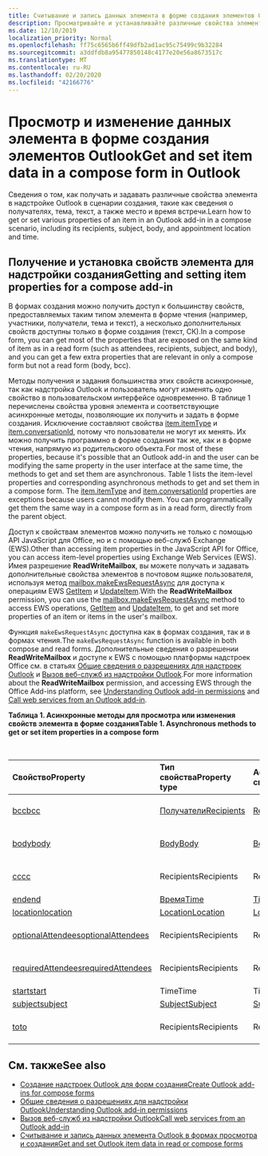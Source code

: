 ```yaml
---
title: Считывание и запись данных элемента в форме создания элементов Outlook
description: Просматривайте и устанавливайте различные свойства элемента в надстройке Outlook при сценарии создания, такие как сведения о получателях, тема, текст, а также место и время встречи.
ms.date: 12/10/2019
localization_priority: Normal
ms.openlocfilehash: ff75c6565b6ff49dfb2ad1ac95c75499c9b32284
ms.sourcegitcommit: a3ddfdb8a95477850148c4177e20e56a8673517c
ms.translationtype: MT
ms.contentlocale: ru-RU
ms.lasthandoff: 02/20/2020
ms.locfileid: "42166776"
---
```

# <a name="get-and-set-item-data-in-a-compose-form-in-outlook"></a><span data-ttu-id="b48fd-103">Просмотр и изменение данных элемента в форме создания элементов Outlook</span><span class="sxs-lookup"><span data-stu-id="b48fd-103">Get and set item data in a compose form in Outlook</span></span>

<span data-ttu-id="b48fd-104">Сведения о том, как получать и задавать различные свойства элемента в надстройке Outlook в сценарии создания, такие как сведения о получателях, тема, текст, а также место и время встречи.</span><span class="sxs-lookup"><span data-stu-id="b48fd-104">Learn how to get or set various properties of an item in an Outlook add-in in a compose scenario, including its recipients, subject, body, and appointment location and time.</span></span>

## <a name="getting-and-setting-item-properties-for-a-compose-add-in"></a><span data-ttu-id="b48fd-105">Получение и установка свойств элемента для надстройки создания</span><span class="sxs-lookup"><span data-stu-id="b48fd-105">Getting and setting item properties for a compose add-in</span></span>

<span data-ttu-id="b48fd-106">В формах создания можно получить доступ к большинству свойств, предоставляемых таким типом элемента в форме чтения (например, участники, получатели, тема и текст), а несколько дополнительных свойств доступны только в форме создания (текст, СК).</span><span class="sxs-lookup"><span data-stu-id="b48fd-106">In a compose form, you can get most of the properties that are exposed on the same kind of item as in a read form (such as attendees, recipients, subject, and body), and you can get a few extra properties that are relevant in only a compose form but not a read form (body, bcc).</span></span>

<span data-ttu-id="b48fd-p101">Методы получения и задания большинства этих свойств асинхронные, так как надстройка Outlook и пользователь могут изменять одно свойство в пользовательском интерфейсе одновременно. В таблице 1 перечислены свойства уровня элемента и соответствующие асинхронные методы, позволяющие их получить и задать в форме создания. Исключение составляют свойства [item.itemType](../reference/objectmodel/preview-requirement-set/office.context.mailbox.item.md#properties) и [item.conversationId](../reference/objectmodel/preview-requirement-set/office.context.mailbox.item.md#properties), потому что пользователи не могут их менять. Их можно получить программно в форме создания так же, как и в форме чтения, напрямую из родительского объекта.</span><span class="sxs-lookup"><span data-stu-id="b48fd-p101">For most of these properties, because it's possible that an Outlook add-in and the user can be modifying the same property in the user interface at the same time, the methods to get and set them are asynchronous. Table 1 lists the item-level properties and corresponding asynchronous methods to get and set them in a compose form. The  [item.itemType](../reference/objectmodel/preview-requirement-set/office.context.mailbox.item.md#properties) and [item.conversationId](../reference/objectmodel/preview-requirement-set/office.context.mailbox.item.md#properties) properties are exceptions because users cannot modify them. You can programmatically get them the same way in a compose form as in a read form, directly from the parent object.</span></span>

<span data-ttu-id="b48fd-111">Доступ к свойствам элементов можно получить не только с помощью API JavaScript для Office, но и с помощью веб-служб Exchange (EWS).</span><span class="sxs-lookup"><span data-stu-id="b48fd-111">Other than accessing item properties in the JavaScript API for Office, you can access item-level properties using Exchange Web Services (EWS).</span></span> <span data-ttu-id="b48fd-112">Имея разрешение **ReadWriteMailbox**, вы можете получать и задавать дополнительные свойства элементов в почтовом ящике пользователя, используя метод [mailbox.makeEwsRequestAsync](../reference/objectmodel/preview-requirement-set/office.context.mailbox.md#methods) для доступа к операциям EWS [GetItem](/exchange/client-developer/web-service-reference/getitem-operation) и [UpdateItem](/exchange/client-developer/web-service-reference/updateitem-operation).</span><span class="sxs-lookup"><span data-stu-id="b48fd-112">With the **ReadWriteMailbox** permission, you can use the [mailbox.makeEwsRequestAsync](../reference/objectmodel/preview-requirement-set/office.context.mailbox.md#methods) method to access EWS operations, [GetItem](/exchange/client-developer/web-service-reference/getitem-operation) and [UpdateItem](/exchange/client-developer/web-service-reference/updateitem-operation), to get and set more properties of an item or items in the user's mailbox.</span></span>

<span data-ttu-id="b48fd-113">Функция `makeEwsRequestAsync` доступна как в формах создания, так и в формах чтения.</span><span class="sxs-lookup"><span data-stu-id="b48fd-113">The `makeEwsRequestAsync` function is available in both compose and read forms.</span></span> <span data-ttu-id="b48fd-114">Дополнительные сведения о разрешении **ReadWriteMailbox** и доступе к EWS с помощью платформы надстроек Office см. в статьях [Общие сведения о разрешениях для надстроек Outlook](understanding-outlook-add-in-permissions.md) и [Вызов веб-служб из надстройки Outlook](web-services.md).</span><span class="sxs-lookup"><span data-stu-id="b48fd-114">For more information about the **ReadWriteMailbox** permission, and accessing EWS through the Office Add-ins platform, see [Understanding Outlook add-in permissions](understanding-outlook-add-in-permissions.md) and [Call web services from an Outlook add-in](web-services.md).</span></span>

<span data-ttu-id="b48fd-115">**Таблица 1. Асинхронные методы для просмотра или изменения свойств элемента в форме создания**</span><span class="sxs-lookup"><span data-stu-id="b48fd-115">**Table 1. Asynchronous methods to get or set item properties in a compose form**</span></span>

<br/>

| <span data-ttu-id="b48fd-116">Свойство</span><span class="sxs-lookup"><span data-stu-id="b48fd-116">Property</span></span> | <span data-ttu-id="b48fd-117">Тип свойства</span><span class="sxs-lookup"><span data-stu-id="b48fd-117">Property type</span></span> | <span data-ttu-id="b48fd-118">Асинхронный метод для получения свойства</span><span class="sxs-lookup"><span data-stu-id="b48fd-118">Asynchronous method to get</span></span> | <span data-ttu-id="b48fd-119">Асинхронные методы для установки свойства</span><span class="sxs-lookup"><span data-stu-id="b48fd-119">Asynchronous method(s) to set</span></span> |
|:-----|:-----|:-----|:-----|
|[<span data-ttu-id="b48fd-120">bcc</span><span class="sxs-lookup"><span data-stu-id="b48fd-120">bcc</span></span>](../reference/objectmodel/preview-requirement-set/office.context.mailbox.item.md#properties)|[<span data-ttu-id="b48fd-121">Получатели</span><span class="sxs-lookup"><span data-stu-id="b48fd-121">Recipients</span></span>](/javascript/api/outlook/office.Recipients)|[<span data-ttu-id="b48fd-122">Recipients.getAsync</span><span class="sxs-lookup"><span data-stu-id="b48fd-122">Recipients.getAsync</span></span>](/javascript/api/outlook/office.Recipients#getasync-options--callback-)|<span data-ttu-id="b48fd-123">[Recipients.addAsync](/javascript/api/outlook/office.Recipients#addasync-recipients--options--callback-), [Recipients.setAsync](/javascript/api/outlook/office.Recipients#setasync-recipients--options--callback-)</span><span class="sxs-lookup"><span data-stu-id="b48fd-123">[Recipients.addAsync](/javascript/api/outlook/office.Recipients#addasync-recipients--options--callback-), [Recipients.setAsync](/javascript/api/outlook/office.Recipients#setasync-recipients--options--callback-)</span></span>|
|[<span data-ttu-id="b48fd-124">body</span><span class="sxs-lookup"><span data-stu-id="b48fd-124">body</span></span>](../reference/objectmodel/preview-requirement-set/office.context.mailbox.item.md#properties)|[<span data-ttu-id="b48fd-125">Body</span><span class="sxs-lookup"><span data-stu-id="b48fd-125">Body</span></span>](/javascript/api/outlook/office.Body)|[<span data-ttu-id="b48fd-126">Body.getAsync</span><span class="sxs-lookup"><span data-stu-id="b48fd-126">Body.getAsync</span></span>](/javascript/api/outlook/office.Body#getasync-coerciontype--options--callback-)|<span data-ttu-id="b48fd-127">[Body.prependAsync](/javascript/api/outlook/office.Body#prependasync-data--options--callback-), [Body.setAsync](/javascript/api/outlook/office.Body#setasync-data--options--callback-), [Body.setSelectedDataAsync](/javascript/api/outlook/office.Body#setselecteddataasync-data--options--callback-)</span><span class="sxs-lookup"><span data-stu-id="b48fd-127">[Body.prependAsync](/javascript/api/outlook/office.Body#prependasync-data--options--callback-), [Body.setAsync](/javascript/api/outlook/office.Body#setasync-data--options--callback-), [Body.setSelectedDataAsync](/javascript/api/outlook/office.Body#setselecteddataasync-data--options--callback-)</span></span>|
|[<span data-ttu-id="b48fd-128">cc</span><span class="sxs-lookup"><span data-stu-id="b48fd-128">cc</span></span>](../reference/objectmodel/preview-requirement-set/office.context.mailbox.item.md#properties)|<span data-ttu-id="b48fd-129">Recipients</span><span class="sxs-lookup"><span data-stu-id="b48fd-129">Recipients</span></span>|<span data-ttu-id="b48fd-130">Recipients.getAsync</span><span class="sxs-lookup"><span data-stu-id="b48fd-130">Recipients.getAsync</span></span>|<span data-ttu-id="b48fd-131">Recipients.addAsync Recipients.setAsync</span><span class="sxs-lookup"><span data-stu-id="b48fd-131">Recipients.addAsync Recipients.setAsync</span></span>|
|[<span data-ttu-id="b48fd-132">end</span><span class="sxs-lookup"><span data-stu-id="b48fd-132">end</span></span>](../reference/objectmodel/preview-requirement-set/office.context.mailbox.item.md#properties)|[<span data-ttu-id="b48fd-133">Время</span><span class="sxs-lookup"><span data-stu-id="b48fd-133">Time</span></span>](/javascript/api/outlook/office.Time)|[<span data-ttu-id="b48fd-134">Time.getAsync</span><span class="sxs-lookup"><span data-stu-id="b48fd-134">Time.getAsync</span></span>](/javascript/api/outlook/office.Time#getasync-options--callback-)|[<span data-ttu-id="b48fd-135">Time.setAsync</span><span class="sxs-lookup"><span data-stu-id="b48fd-135">Time.setAsync</span></span>](/javascript/api/outlook/office.Time#setasync-datetime--options--callback-)|
|[<span data-ttu-id="b48fd-136">location</span><span class="sxs-lookup"><span data-stu-id="b48fd-136">location</span></span>](../reference/objectmodel/preview-requirement-set/office.context.mailbox.item.md#properties)|[<span data-ttu-id="b48fd-137">Location</span><span class="sxs-lookup"><span data-stu-id="b48fd-137">Location</span></span>](/javascript/api/outlook/office.Location)|[<span data-ttu-id="b48fd-138">Location.getAsync</span><span class="sxs-lookup"><span data-stu-id="b48fd-138">Location.getAsync</span></span>](/javascript/api/outlook/office.Location#getasync-options--callback-)|[<span data-ttu-id="b48fd-139">Location.setAsync</span><span class="sxs-lookup"><span data-stu-id="b48fd-139">Location.setAsync</span></span>](/javascript/api/outlook/office.Location#setasync-location--options--callback-)|
|[<span data-ttu-id="b48fd-140">optionalAttendees</span><span class="sxs-lookup"><span data-stu-id="b48fd-140">optionalAttendees</span></span>](../reference/objectmodel/preview-requirement-set/office.context.mailbox.item.md#properties)|<span data-ttu-id="b48fd-141">Recipients</span><span class="sxs-lookup"><span data-stu-id="b48fd-141">Recipients</span></span>|<span data-ttu-id="b48fd-142">Recipients.getAsync</span><span class="sxs-lookup"><span data-stu-id="b48fd-142">Recipients.getAsync</span></span>|<span data-ttu-id="b48fd-143">Recipients.addAsync Recipients.setAsync</span><span class="sxs-lookup"><span data-stu-id="b48fd-143">Recipients.addAsync Recipients.setAsync</span></span>|
|[<span data-ttu-id="b48fd-144">requiredAttendees</span><span class="sxs-lookup"><span data-stu-id="b48fd-144">requiredAttendees</span></span>](../reference/objectmodel/preview-requirement-set/office.context.mailbox.item.md#properties)|<span data-ttu-id="b48fd-145">Recipients</span><span class="sxs-lookup"><span data-stu-id="b48fd-145">Recipients</span></span>|<span data-ttu-id="b48fd-146">Recipients.getAsync</span><span class="sxs-lookup"><span data-stu-id="b48fd-146">Recipients.getAsync</span></span>|<span data-ttu-id="b48fd-147">Recipients.addAsync Recipients.setAsync</span><span class="sxs-lookup"><span data-stu-id="b48fd-147">Recipients.addAsync Recipients.setAsync</span></span>|
|[<span data-ttu-id="b48fd-148">start</span><span class="sxs-lookup"><span data-stu-id="b48fd-148">start</span></span>](../reference/objectmodel/preview-requirement-set/office.context.mailbox.item.md#properties)|<span data-ttu-id="b48fd-149">Time</span><span class="sxs-lookup"><span data-stu-id="b48fd-149">Time</span></span>|<span data-ttu-id="b48fd-150">Time.getAsync</span><span class="sxs-lookup"><span data-stu-id="b48fd-150">Time.getAsync</span></span>|<span data-ttu-id="b48fd-151">Time.setAsync</span><span class="sxs-lookup"><span data-stu-id="b48fd-151">Time.setAsync</span></span>|
|[<span data-ttu-id="b48fd-152">subject</span><span class="sxs-lookup"><span data-stu-id="b48fd-152">subject</span></span>](../reference/objectmodel/preview-requirement-set/office.context.mailbox.item.md#properties)|[<span data-ttu-id="b48fd-153">Subject</span><span class="sxs-lookup"><span data-stu-id="b48fd-153">Subject</span></span>](/javascript/api/outlook/office.Subject)|[<span data-ttu-id="b48fd-154">Subject.getAsync</span><span class="sxs-lookup"><span data-stu-id="b48fd-154">Subject.getAsync</span></span>](/javascript/api/outlook/office.Subject#getasync-options--callback-)|[<span data-ttu-id="b48fd-155">Subject.setAsync</span><span class="sxs-lookup"><span data-stu-id="b48fd-155">Subject.setAsync</span></span>](/javascript/api/outlook/office.Subject#setasync-subject--options--callback-)|
|[<span data-ttu-id="b48fd-156">to</span><span class="sxs-lookup"><span data-stu-id="b48fd-156">to</span></span>](../reference/objectmodel/preview-requirement-set/office.context.mailbox.item.md#properties)|<span data-ttu-id="b48fd-157">Recipients</span><span class="sxs-lookup"><span data-stu-id="b48fd-157">Recipients</span></span>|<span data-ttu-id="b48fd-158">Recipients.getAsync</span><span class="sxs-lookup"><span data-stu-id="b48fd-158">Recipients.getAsync</span></span>|<span data-ttu-id="b48fd-159">Recipients.addAsync Recipients.setAsync</span><span class="sxs-lookup"><span data-stu-id="b48fd-159">Recipients.addAsync Recipients.setAsync</span></span>|

## <a name="see-also"></a><span data-ttu-id="b48fd-160">См. также</span><span class="sxs-lookup"><span data-stu-id="b48fd-160">See also</span></span>

- [<span data-ttu-id="b48fd-161">Создание надстроек Outlook для форм создания</span><span class="sxs-lookup"><span data-stu-id="b48fd-161">Create Outlook add-ins for compose forms</span></span>](compose-scenario.md)
- [<span data-ttu-id="b48fd-162">Общие сведения о разрешениях для надстройки Outlook</span><span class="sxs-lookup"><span data-stu-id="b48fd-162">Understanding Outlook add-in permissions</span></span>](understanding-outlook-add-in-permissions.md)
- [<span data-ttu-id="b48fd-163">Вызов веб-служб из надстройки Outlook</span><span class="sxs-lookup"><span data-stu-id="b48fd-163">Call web services from an Outlook add-in</span></span>](web-services.md)
- [<span data-ttu-id="b48fd-164">Считывание и запись данных элемента Outlook в формах просмотра и создания</span><span class="sxs-lookup"><span data-stu-id="b48fd-164">Get and set Outlook item data in read or compose forms</span></span>](item-data.md)
